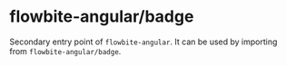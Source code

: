 # flowbite-angular/badge

Secondary entry point of `flowbite-angular`. It can be used by importing from
`flowbite-angular/badge`.
